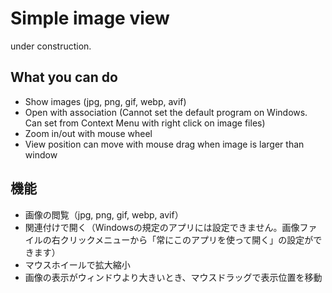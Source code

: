 # Simple image view

under construction.



## What you can do

- Show images (jpg, png, gif, webp, avif)
- Open with association (Cannot set the default program on Windows. Can set from Context Menu with right click on image files)
- Zoom in/out with mouse wheel
- View position can move with mouse drag when image is larger than window



## 機能

- 画像の閲覧（jpg, png, gif, webp, avif）
- 関連付けで開く（Windowsの規定のアプリには設定できません。画像ファイルの右クリックメニューから「常にこのアプリを使って開く」の設定ができます）
- マウスホイールで拡大縮小
- 画像の表示がウィンドウより大きいとき、マウスドラッグで表示位置を移動


